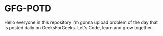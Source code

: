 # GFG-POTD
Hello everyone in this repository I'm gonna upload problem of the day that is posted daily on GeeksForGeeks. Let's Code, learn and grow together.
